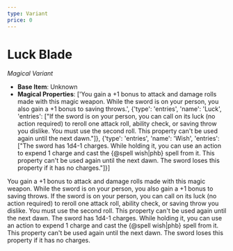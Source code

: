 ```yaml
---
type: Variant
price: 0
---
```

# Luck Blade

*Magical Variant*

- **Base Item**: Unknown
- **Magical Properties**: ['You gain a +1 bonus to attack and damage rolls made with this magic weapon. While the sword is on your person, you also gain a +1 bonus to saving throws.', {'type': 'entries', 'name': 'Luck', 'entries': ["If the sword is on your person, you can call on its luck (no action required) to reroll one attack roll, ability check, or saving throw you dislike. You must use the second roll. This property can't be used again until the next dawn."]}, {'type': 'entries', 'name': 'Wish', 'entries': ["The sword has 1d4-1 charges. While holding it, you can use an action to expend 1 charge and cast the {@spell wish|phb} spell from it. This property can't be used again until the next dawn. The sword loses this property if it has no charges."]}]


You gain a +1 bonus to attack and damage rolls made with this magic weapon. While the sword is on your person, you also gain a +1 bonus to saving throws.
If the sword is on your person, you can call on its luck (no action required) to reroll one attack roll, ability check, or saving throw you dislike. You must use the second roll. This property can't be used again until the next dawn.
The sword has 1d4-1 charges. While holding it, you can use an action to expend 1 charge and cast the {@spell wish|phb} spell from it. This property can't be used again until the next dawn. The sword loses this property if it has no charges.
